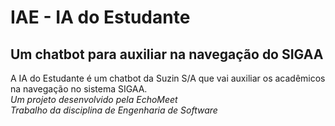# IAE - IA do Estudante
## Um chatbot para auxiliar na navegação do SIGAA
A IA do Estudante é um chatbot da Suzin S/A que vai auxiliar os acadêmicos na navegação no sistema SIGAA. 
<br>
*Um projeto desenvolvido pela EchoMeet*
<br>
*Trabalho da disciplina de Engenharia de Software*
